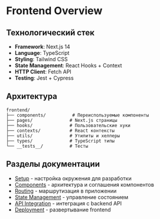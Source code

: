 # Frontend Overview

## Технологический стек

- **Framework**: Next.js 14
- **Language**: TypeScript
- **Styling**: Tailwind CSS
- **State Management**: React Hooks + Context
- **HTTP Client**: Fetch API
- **Testing**: Jest + Cypress

## Архитектура

```
frontend/
├── components/          # Переиспользуемые компоненты
├── pages/              # Next.js страницы
├── hooks/              # Пользовательские хуки
├── contexts/           # React контексты
├── utils/              # Утилиты и хелперы
├── types/              # TypeScript типы
└── __tests__/          # Тесты
```

## Разделы документации

- [Setup](setup.md) - настройка окружения для разработки
- [Components](components.md) - архитектура и соглашения компонентов
- [Routing](routing.md) - маршрутизация в приложении
- [State Management](state-management.md) - управление состоянием
- [API Integration](api-integration.md) - интеграция с backend API
- [Deployment](deployment.md) - развертывание frontend